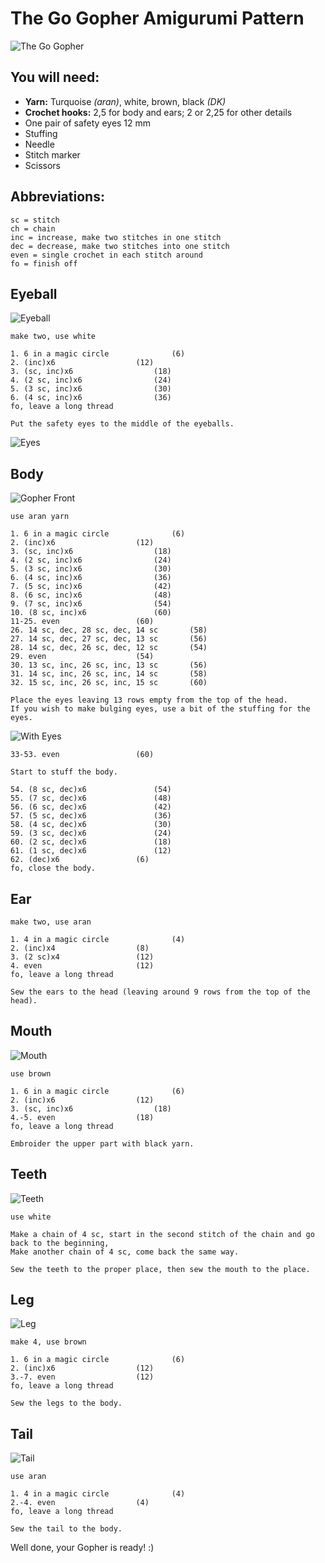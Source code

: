 # The Go Gopher Amigurumi Pattern

![The Go Gopher](image/small/gopher_front.jpg)

## You will need:
* **Yarn:** Turquoise *(aran)*, white, brown, black *(DK)*
* **Crochet hooks:** 2,5 for body and ears; 2 or 2,25 for other details
* One pair of safety eyes 12 mm
* Stuffing
* Needle
* Stitch marker
* Scissors

## Abbreviations:
```
sc = stitch
ch = chain
inc = increase, make two stitches in one stitch
dec = decrease, make two stitches into one stitch
even = single crochet in each stitch around
fo = finish off
```

## Eyeball

![Eyeball](image/small/eyeball.jpg)

```
make two, use white

1. 6 in a magic circle				(6)
2. (inc)x6					(12)
3. (sc, inc)x6					(18)
4. (2 sc, inc)x6				(24)
5. (3 sc, inc)x6				(30)
6. (4 sc, inc)x6				(36)
fo, leave a long thread

Put the safety eyes to the middle of the eyeballs.
```
![Eyes](image/small/eyes.jpg)

## Body

![Gopher Front](image/small/gopher_front.jpg)

```
use aran yarn

1. 6 in a magic circle				(6)
2. (inc)x6					(12)
3. (sc, inc)x6					(18)
4. (2 sc, inc)x6				(24)
5. (3 sc, inc)x6				(30)
6. (4 sc, inc)x6				(36)
7. (5 sc, inc)x6				(42)
8. (6 sc, inc)x6				(48)
9. (7 sc, inc)x6				(54)
10. (8 sc, inc)x6				(60)
11-25. even					(60)
26. 14 sc, dec, 28 sc, dec, 14 sc		(58)
27. 14 sc, dec, 27 sc, dec, 13 sc		(56)
28. 14 sc, dec, 26 sc, dec, 12 sc		(54)
29. even					(54)
30. 13 sc, inc, 26 sc, inc, 13 sc		(56)
31. 14 sc, inc, 26 sc, inc, 14 sc		(58)
32. 15 sc, inc, 26 sc, inc, 15 sc		(60)

```

```
Place the eyes leaving 13 rows empty from the top of the head. 
If you wish to make bulging eyes, use a bit of the stuffing for the eyes.
```

![With Eyes](image/small/with_eyes.jpg)

```
33-53. even					(60)

Start to stuff the body.

54. (8 sc, dec)x6				(54)
55. (7 sc, dec)x6				(48)
56. (6 sc, dec)x6				(42)
57. (5 sc, dec)x6				(36)
58. (4 sc, dec)x6				(30)
59. (3 sc, dec)x6				(24)
60. (2 sc, dec)x6				(18)
61. (1 sc, dec)x6				(12)
62. (dec)x6					(6)
fo, close the body.
```

## Ear
```
make two, use aran

1. 4 in a magic circle				(4)
2. (inc)x4					(8)
3. (2 sc)x4					(12)
4. even						(12)
fo, leave a long thread

Sew the ears to the head (leaving around 9 rows from the top of the head).
```

## Mouth
![Mouth](image/small/mouth.jpg)

```
use brown

1. 6 in a magic circle				(6)
2. (inc)x6					(12)
3. (sc, inc)x6					(18)
4.-5. even					(18)
fo, leave a long thread

Embroider the upper part with black yarn.
```

## Teeth
![Teeth](image/small/teeth.jpg)

```
use white

Make a chain of 4 sc, start in the second stitch of the chain and go back to the beginning, 
Make another chain of 4 sc, come back the same way. 

Sew the teeth to the proper place, then sew the mouth to the place.
```

## Leg
![Leg](image/small/legs_bottom.jpg)

```
make 4, use brown

1. 6 in a magic circle				(6)
2. (inc)x6					(12)
3.-7. even					(12)
fo, leave a long thread

Sew the legs to the body.
```

## Tail
![Tail](image/small/tail.jpg)

```
use aran

1. 4 in a magic circle				(4)
2.-4. even					(4)
fo, leave a long thread

Sew the tail to the body.
```

Well done, your Gopher is ready! :)

